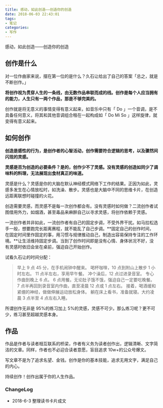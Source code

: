 ```yaml
---
title: 感动，如此创造——创造你的创造
date: 2018-06-03 22:43:01
tags:
- 笔记
categories:
- 写作
---
```


感动，如此创造——创造你的创造

<!--more-->

## 创作是什么

对一位作曲家来说，摆在第一位的是什么？久石让给出了自己的答案「总之，就是不断创作。」

**将创作视为贯穿人生的一条线，由无数作品串联而成的线。创作是每个人应当拥有的能力，人生只有一两个作品，那是不够完美的。**

创作就是将无意义的事情变得有意义起来，如音乐中只有「 Do 」一个音调，是不具备任何意义，将其和其他音调组合租在一起构成如「 Do Mi So 」这样旋律，就变得有意义起来。

## 如何创作

**创造是感性的行为，是创作者的心智活动，创作需要符合逻辑的思考，以及骤然间闪现的灵感。**

**灵感是否为创造的必要条件？是的，创作少不了灵感。没有灵感的创造如同少了调味料的料理，无法展现出食材真正的味道。**

灵感是什么？灵感是你的大脑在默认神经模式网络下工作的结果。正因为如此，灵感多发生在心情放松时，如洗澡、散步。灵感也是大脑中不同的思维卡片，在创造远距离联想时碰撞的火花。

创造需要灵感，而灵感不是每一次创作都会有。没有灵感时如何做？二流创作者试图借用外力，如烟酒，甚至毒品来麻醉自己以寻求灵感，将创作依赖于灵感。

一流创作者并非如此，一流创作者有自己的固定步调，不受外界干扰。如马拉松选手一般，想要跑完长距离赛程，就不能乱了自己步调。**固定自己的创作时间，在固定时间里作固定的事，用习惯与规律推动自己，制造出容易保持专注的工作环境。**让生活维持固定步调。当到了创作时间即是没有心情、身体状况不好，没有灵感时依旧会坐在桌前，强迫自己开始创作。

试看久石让的时间分配：

> 早上 9 点 45 分，在手机闹钟中醒来。
> 喝杯咖啡，10 点到附山上散步 1 小时左右。
> 11 点半左右，享用早午餐。
> 冲个澡后，12 点过进录音室。
> 专心作曲到晚上 6 点。
> 6 点用餐。无论肚子饿不饿，强迫自己一定要吃晚餐。
> 7 点半再回到录音室内作曲，直至凌晨 12 点或 1 点左右。
> 接着，喝酒缓和紧绷的神经，做做伸展运动放松身体。
> 躺在床上看书，准备就寝。大约凌晨 3 点半至 4 点左右入睡。

所谓创作无非是 95%的练习加上 5%的灵感，灵感不可少。那么练习呢？更不可少，练习甚至超越灵感本身。

## 作品

作品是作者与读者相互联系的桥梁，作者有义务为读者创作出，逻辑清晰、文字简洁的文章。同样，作者也不必迎合读者意愿，盲目追求 10w+的公众号爆文。

写文章不是为了追求名望、金钱。创作是你的基本技能，追求无用文字，满足自己的内心。

持续创作！创作出属于你的人生作品。

### ChangeLog

- 2018-6-3 整理读书卡片成文

